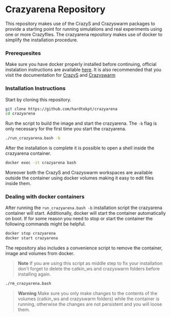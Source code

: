 # Crazyarena Repository

This repository makes use of the CrazyS and Crazyswarm packages to provide a starting point for running simulations and real experiments using one or more Crazyflies. The crazyarena repository makes use of docker to simplify the installation procedure.

### Prerequesites

Make sure you have docker properly installed before continuing, official instalation instructions are available [here](https://docs.docker.com/get-docker/). It is also recommended that you visit the documentation for [CrazyS](https://github.com/gsilano/CrazyS/wiki) and [Crazyswarm](https://crazyswarm.readthedocs.io/en/latest/index.html) 
### Installation Instructions

Start by cloning this repository.

```bash
git clone https://github.com/hardtekpt/crazyarena
cd crazyarena
```

Run the script to build the image and start the crazyarena. The ```-b``` flag is only necessary for the first time you start the crazyarena.

```bash
./run_crazyarena.bash -b
```

After the installation is complete it is possible to open a shell inside the crazyarena container. 

```bash
docker exec -it crazyarena bash
```

Moreover both the CrazyS and Crazyswarm workspaces are available outside the container using docker volumes making it easy to edit files inside them.

### Dealing with docker containers

After running the `run_crazyarena.bash -b` installation script the crazyarena container will start. Additionally, docker will start the container automatically on boot. If for some reason you need to stop or start the container the following commands might be helpful.

```bash
docker stop crazyarena
docker start crazyarena
```

The repository also includes a convenience script to remove the container, image and volumes from docker. 

> **Note** 
> If you are using this script as middle step to fix your installation don't forget to delete the catkin_ws and crazyswarm folders before installing again.

```bash
./rm_crazyarena.bash
```

> **Warning**
> Make sure you only make changes to the contents of the volumes (catkin_ws and crazyswarm folders) while the container is running, otherwise the changes are not persistent and you will loose them.

